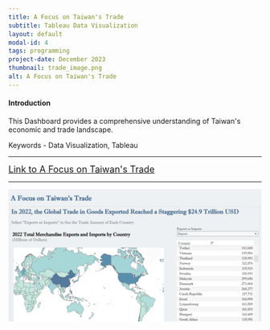 ```yaml
---
title: A Focus on Taiwan's Trade
subtitle: Tableau Data Visualization
layout: default
modal-id: 4
tags: programming
project-date: December 2023
thumbnail: trade_image.png
alt: A Focus on Taiwan's Trade
---
```


<html>
<head>
    <meta name="viewport" content="width=device-width, initial-scale=1.0">
</head>
<body>
    <h4>Introduction</h4>
    <p>This Dashboard provides a comprehensive understanding of Taiwan's economic and trade landscape.</p>
    <p>Keywords - Data Visualization, Tableau</p>
    <hr class="star-primary">
    <a href="https://public.tableau.com/app/profile/yuting.weng7987/viz/AFocusonTaiwansTrade/DatavizProject" target="_blank" style="font-size: 18px;">Link to A Focus on Taiwan's Trade</a>
    <hr class="star-primary">
    <img src="img/portfolio/trade_image.png" class="img-responsive img-centered" alt="A Focus on Taiwan's Trade">  
</body>
</html>

